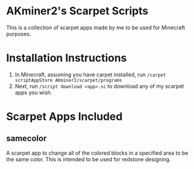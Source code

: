 # AKminer2's Scarpet Scripts
This is a collection of scarpet apps made by me to be used for Minecraft purposes.

# Installation Instructions
1. In Minecraft, assuming you have carpet installed, run
```/carpet scriptAppStore AKminer2/scarpet/programs```
2. Next, run
```/script download <app>.sc```
to download any of my scarpet apps you wish.

# Scarpet Apps Included
## samecolor
A scarpet app to change all of the colored blocks in a specified area to be the same color. This is intended to be used for redstone designing.